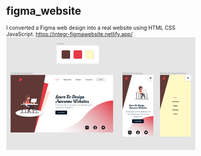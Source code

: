 # figma_website
I converted a Figma web design into a real website using HTML CSS JavaScript.
https://integr-figmawebsite.netlify.app/
![app showcase](img/Capture.PNG)
